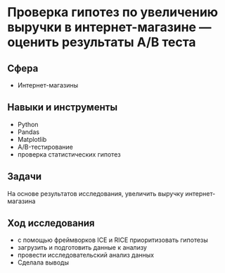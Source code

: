 # Проверка гипотез по увеличению выручки в интернет-магазине — оценить результаты A/B теста
## Сфера
- Интернет-магазины
## Навыки и инструменты
- Python
- Pandas
- Matplotlib
- A/B-тестирование
- проверка статистических гипотез
## Задачи
На основе результатов исследования, увеличить выручку интернет-магазина
## Ход исследования
- с помощью фреймворков ICE и RICE приоритизовать гипотезы
- загрузить и подготовить данные к анализу
- провести исследовательский анализ данных
- Сделала выводы
